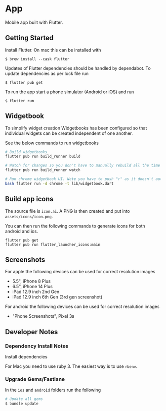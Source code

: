 # App

Mobile app built with Flutter.

## Getting Started

Install Flutter. On mac this can be installed with

```
$ brew install --cask flutter
```

Updates of Flutter dependencies should be handled by dependabot. To update dependencies as per lock file
run

```
$ flutter pub get
```

To run the app start a phone simulator (Android or iOS) and run

```
$ flutter run
```

## Widgetbook

To simplify widget creation Widgetbooks has been configured so that individual widgets can be created independent of one another.

See the below commands to run widgetbooks

```bash
# Build widgetbooks
flutter pub run build_runner build

# Watch for changes so you don't have to manually rebuild all the time
flutter pub run build_runner watch

# Run chrome widgetbook UI. Note you have to push "r" as it doesn't auto refresh changes
bash flutter run -d chrome -t lib/widgetbook.dart
```

## Build app icons

The source file is `icon.ai`. A PNG is then created and put into `assets/icons/icon.png`.

You can then run the following commands to generate icons for both android and ios.

```
flutter pub get
flutter pub run flutter_launcher_icons:main
```

## Screenshots

For apple the following devices can be used for correct resolution images

- 5.5", iPhone 8 Plus
- 6.5", iPhone 14 Plus
- iPad 12.9 inch 2nd Gen
- iPad 12.9 inch 6th Gen (3rd gen screenshot)

For android the following devices can be used for correct resolution images

- "Phone Screenshots", Pixel 3a

## Developer Notes

### Dependency Install Notes

Install dependencies

For Mac you need to use ruby 3. The easiest way is to use `rbenv`.

### Upgrade Gems/Fastlane

In the `ios` and `android` folders run the following

```bash
# Update all gems
$ bundle update

```
